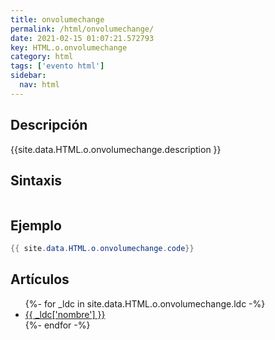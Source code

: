 ```yaml
---
title: onvolumechange
permalink: /html/onvolumechange/
date: 2021-02-15 01:07:21.572793
key: HTML.o.onvolumechange
category: html
tags: ['evento html']
sidebar: 
  nav: html
---
```


## Descripción
{{site.data.HTML.o.onvolumechange.description }}

## Sintaxis
~~~html
~~~

## Ejemplo
~~~java
{{ site.data.HTML.o.onvolumechange.code}}
~~~

## Artículos
<ul>
{%- for _ldc in site.data.HTML.o.onvolumechange.ldc -%}
   <li>
       <a href="{{_ldc['url'] }}">{{ _ldc['nombre'] }}</a>
   </li>
{%- endfor -%}
</ul>
